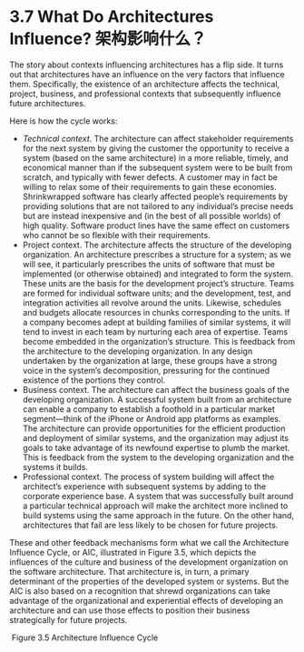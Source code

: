 3.7 What Do Architectures Influence? 架构影响什么？
===

The story about contexts influencing architectures has a flip side. It turns out that architectures have an influence on the very factors that influence them. Specifically, the existence of an architecture affects the technical, project, business, and professional contexts that subsequently influence future architectures.

Here is how the cycle works:

* _Technical context_. The architecture can affect stakeholder requirements for the next system by giving the customer the opportunity to receive a system (based on the same architecture) in a more reliable, timely, and economical manner than if the subsequent system were to be built from scratch, and typically with fewer defects. A customer may in fact be willing to relax some of their requirements to gain these economies. Shrinkwrapped software has clearly affected people’s requirements by providing solutions that are not tailored to any individual’s precise needs but are instead inexpensive and (in the best of all possible worlds) of high quality. Software product lines have the same effect on customers who cannot be so flexible with their requirements.
* Project context. The architecture affects the structure of the developing organization. An architecture prescribes a structure for a system; as we will see, it particularly prescribes the units of software that must be implemented (or otherwise obtained) and integrated to form the system. These units are the basis for the development project’s structure. Teams are formed for individual software units; and the development, test, and integration activities all revolve around the units. Likewise, schedules and budgets allocate resources in chunks corresponding to the units. If a company becomes adept at building families of similar systems, it will tend to invest in each team by nurturing each area of expertise. Teams become embedded in the organization’s structure. This is feedback from the architecture to the developing organization. In any design undertaken by the organization at large, these groups have a strong voice in the system’s decomposition, pressuring for the continued existence of the portions they control.
* Business context. The architecture can affect the business goals of the developing organization. A successful system built from an architecture can enable a company to establish a foothold in a particular market segment—think of the iPhone or Android app platforms as examples. The architecture can provide opportunities for the efficient production and deployment of similar systems, and the organization may adjust its goals to take advantage of its newfound expertise to plumb the market. This is feedback from the system to the developing organization and the systems it builds.
* Professional context. The process of system building will affect the architect’s experience with subsequent systems by adding to the corporate experience base. A system that was successfully built around a particular technical approach will make the architect more inclined to build systems using the same approach in the future. On the other hand, architectures that fail are less likely to be chosen for future projects.

These and other feedback mechanisms form what we call the Architecture Influence Cycle, or AIC, illustrated in Figure 3.5, which depicts the influences of the culture and business of the development organization on the software architecture. That architecture is, in turn, a primary determinant of the properties of the developed system or systems. But the AIC is also based on a recognition that shrewd organizations can take advantage of the organizational and experiential effects of developing an architecture and can use those effects to position their business strategically for future projects.

![]()
Figure 3.5 Architecture Influence Cycle

